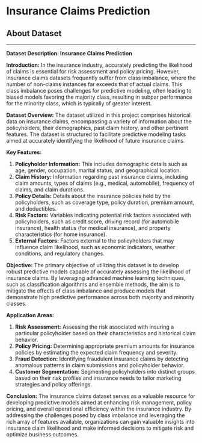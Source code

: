# Insurance Claims Prediction


## About Dataset

---

**Dataset Description: Insurance Claims Prediction**

**Introduction:**
In the insurance industry, accurately predicting the likelihood of claims is essential for risk assessment and policy pricing. However, insurance claims datasets frequently suffer from class imbalance, where the number of non-claims instances far exceeds that of actual claims. This class imbalance poses challenges for predictive modeling, often leading to biased models favoring the majority class, resulting in subpar performance for the minority class, which is typically of greater interest.

**Dataset Overview:**
The dataset utilized in this project comprises historical data on insurance claims, encompassing a variety of information about the policyholders, their demographics, past claim history, and other pertinent features. The dataset is structured to facilitate predictive modeling tasks aimed at accurately identifying the likelihood of future insurance claims.

**Key Features:**

1. **Policyholder Information:** This includes demographic details such as age, gender, occupation, marital status, and geographical location.
2. **Claim History:** Information regarding past insurance claims, including claim amounts, types of claims (e.g., medical, automobile), frequency of claims, and claim durations.
3. **Policy Details:** Details about the insurance policies held by the policyholders, such as coverage type, policy duration, premium amount, and deductibles.
4. **Risk Factors:** Variables indicating potential risk factors associated with policyholders, such as credit score, driving record (for automobile insurance), health status (for medical insurance), and property characteristics (for home insurance).
5. **External Factors:** Factors external to the policyholders that may influence claim likelihood, such as economic indicators, weather conditions, and regulatory changes.

**Objective:**
The primary objective of utilizing this dataset is to develop robust predictive models capable of accurately assessing the likelihood of insurance claims. By leveraging advanced machine learning techniques, such as classification algorithms and ensemble methods, the aim is to mitigate the effects of class imbalance and produce models that demonstrate high predictive performance across both majority and minority classes.

**Application Areas:**

1. **Risk Assessment:** Assessing the risk associated with insuring a particular policyholder based on their characteristics and historical claim behavior.
2. **Policy Pricing:** Determining appropriate premium amounts for insurance policies by estimating the expected claim frequency and severity.
3. **Fraud Detection:** Identifying fraudulent insurance claims by detecting anomalous patterns in claim submissions and policyholder behavior.
4. **Customer Segmentation:** Segmenting policyholders into distinct groups based on their risk profiles and insurance needs to tailor marketing strategies and policy offerings.

**Conclusion:**
The insurance claims dataset serves as a valuable resource for developing predictive models aimed at enhancing risk management, policy pricing, and overall operational efficiency within the insurance industry. By addressing the challenges posed by class imbalance and leveraging the rich array of features available, organizations can gain valuable insights into insurance claim likelihood and make informed decisions to mitigate risk and optimize business outcomes.
